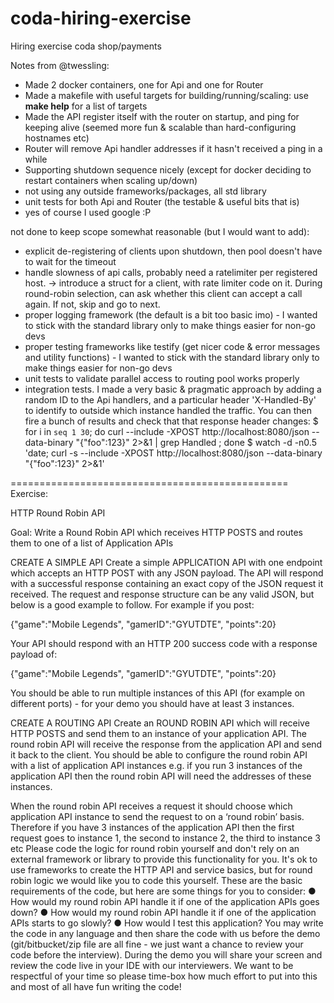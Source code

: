 # coda-hiring-exercise
Hiring exercise coda shop/payments

Notes from @twessling:

- Made 2 docker containers, one for Api and one for Router
- Made a makefile with useful targets for building/running/scaling: use **make help** for a list of targets
- Made the API register itself with the router on startup, and ping for keeping alive (seemed more fun & scalable than hard-configuring hostnames etc)
- Router will remove Api handler addresses if it hasn't received a ping in a while
- Supporting shutdown sequence nicely (except for docker deciding to restart containers when scaling up/down)
- not using any outside frameworks/packages, all std library
- unit tests for both Api and Router (the testable & useful bits that is)
- yes of course I used google :P

not done to keep scope somewhat reasonable (but I would want to add):
- explicit de-registering of clients upon shutdown, then pool doesn't have to wait for the timeout
- handle slowness of api calls, probably need a ratelimiter per registered host. -> introduce a struct for a client, with rate limiter code on it. During round-robin selection, can ask whether this client can accept a call again. If not, skip and go to next.
- proper logging framework (the default is a bit too basic imo) - I wanted to stick with the standard library only to make things easier for non-go devs
- proper testing frameworks like testify (get nicer code & error messages and utility functions) - I wanted to stick with the standard library only to make things easier for non-go devs
- unit tests to validate parallel access to routing pool works properly
- integration tests. I made a very basic & pragmatic approach by adding a random ID to the Api handlers, and a particular header 'X-Handled-By' to identify to outside which instance handled the traffic. You can then fire a bunch of results and check that that response header changes:
    $ for i in `seq 1 30`; do curl --include -XPOST http://localhost:8080/json --data-binary "{\"foo\":123}" 2>&1 | grep Handled ; done
    $ watch -d -n0.5 'date; curl -s --include -XPOST http://localhost:8080/json --data-binary "{\"foo\":123}" 2>&1'


================================================
Exercise:


HTTP Round Robin API

Goal: Write a Round Robin API which receives HTTP POSTS and routes them to one of a list of
Application APIs

CREATE A SIMPLE API
Create a simple APPLICATION API with one endpoint which accepts an HTTP POST with any
JSON payload. The API will respond with a successful response containing an exact copy of
the JSON request it received. The request and response structure can be any valid JSON, but
below is a good example to follow.
For example if you post:

{"game":"Mobile Legends", "gamerID":"GYUTDTE", "points":20}

Your API should respond with an HTTP 200 success code with a response payload of:

{"game":"Mobile Legends", "gamerID":"GYUTDTE", "points":20}

You should be able to run multiple instances of this API (for example on different ports) - for
your demo you should have at least 3 instances.

CREATE A ROUTING API
Create an ROUND ROBIN API which will receive HTTP POSTS and send them to an instance of
your application API. The round robin API will receive the response from the application API
and send it back to the client.
You should be able to configure the round robin API with a list of application API instances e.g.
if you run 3 instances of the application API then the round robin API will need the addresses of
these instances.


When the round robin API receives a request it should choose which application API instance to
send the request to on a ‘round robin’ basis. Therefore if you have 3 instances of the
application API then the first request goes to instance 1, the second to instance 2, the third to
instance 3 etc
Please code the logic for round robin yourself and don't rely on an external framework or library
to provide this functionality for you. It's ok to use frameworks to create the HTTP API and
service basics, but for round robin logic we would like you to code this yourself.
These are the basic requirements of the code, but here are some things for you to consider:
● How would my round robin API handle it if one of the application APIs goes down?
● How would my round robin API handle it if one of the application APIs starts to go
slowly?
● How would I test this application?
You may write the code in any language and then share the code with us before the demo
(git/bitbucket/zip file are all fine - we just want a chance to review your code before the
interview). During the demo you will share your screen and review the code live in your IDE
with our interviewers.
We want to be respectful of your time so please time-box how much effort to put into this and
most of all have fun writing the code!

